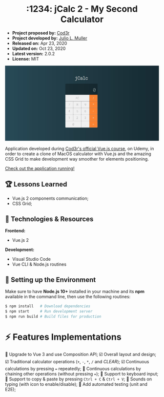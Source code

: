 <h1 align="center">
  :1234: jCalc 2 - My Second Calculator
</h1>

- **Project proposed by:** [Cod3r](https://www.cod3r.com.br/)
- **Project developed by:** [Julio L. Muller](https://github.com/juliolmuller)
- **Released on:** Apr 23, 2020
- **Updated on:** Oct 23, 2020
- **Latest version:** 2.0.2
- **License:** MIT

![Application snapshot](./src/assets/app-overview.jpg)

Application developed during [Cod3r's official Vue.js course](https://www.udemy.com/course/vue-js-completo/), on Udemy, in order to create a clone of MacOS calculator with Vue.js and the amazing CSS Grid to make development way smoother for elements positioning.

[Check out the application running!](https://juliolmuller.github.io/jcalc-2/)

## :trophy: Lessons Learned

- Vue.js 2 components communication;
- CSS Grid;

## :hammer: Technologies & Resources

**Frontend:**
- Vue.js 2

**Development:**
- Visual Studio Code
- Vue CLI & Node.js routines

## :bell: Setting up the Environment

Make sure to have **Node.js 10+** installed in your machine and its **npm** available in the command line, then use the following routines:

```bash
$ npm install   # Download dependencies
$ npm start     # Run development server
$ npm run build # Build files for production
```

# :zap: Features Implementations

:black_square_button: Upgrade to Vue 3 and use Composition API;
:ballot_box_with_check: Overall layout and design;
:ballot_box_with_check: Traditional calculator operations (`+`, `-`, `*`, `/` and *CLEAR*);
:ballot_box_with_check: Continuous calculations by pressing `=` repeatedly;
:black_square_button: Continuous calculations by chaining other operations (without pressing `=`);
:black_square_button: Support to keyboard input;
:black_square_button: Support to copy & paste by pressing `Ctrl + C` & `Ctrl + V`;
:black_square_button: Sounds on typing (with icon to enable/disable);
:black_square_button: Add automated testing (unit and E2E);
